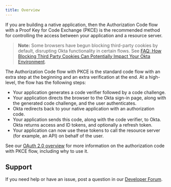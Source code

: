 ```yaml
---
title: Overview
---
```


If you are building a native application, then the Authorization Code flow with a Proof Key for Code Exchange (PKCE) is the recommended method for controlling the access between your application and a resource server.

> **Note:** Some browsers have begun blocking third-party cookies by default, disrupting Okta functionality in certain flows. See [FAQ: How Blocking Third Party Cookies Can Potentially Impact Your Okta Environment](https://support.okta.com/help/s/article/FAQ-How-Blocking-Third-Party-Cookies-Can-Potentially-Impact-Your-Okta-Environment).

The Authorization Code flow with PKCE is the standard code flow with an extra step at the beginning and an extra verification at the end. At a high-level, the flow has the following steps:

- Your application generates a code verifier followed by a code challenge.
- Your application directs the browser to the Okta sign-in page, along with the generated code challenge, and the user authenticates.
- Okta redirects back to your native application with an authorization code.
- Your application sends this code, along with the code verifier, to Okta. Okta returns access and ID tokens, and optionally a refresh token.
- Your application can now use these tokens to call the resource server (for example, an API) on behalf of the user.

See our [OAuth 2.0 overview](/docs/concepts/oauth-openid/#authorization-code-with-pkce-flow) for more information on the authorization code with PKCE flow, including why to use it.

## Support

If you need help or have an issue, post a question in our [Developer Forum](https://devforum.okta.com).

<NextSectionLink/>
